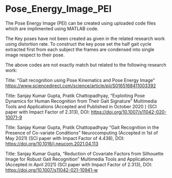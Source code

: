 # Pose_Energy_Image_PEI

The Pose Energy Image (PEI) can be created using uploaded code files which are implimented using MATLAB code.

The Key poses have not been created as given in the related research work using distortion rate. To construct the key pose set the half gait cycle extracted first from each subject the frames are condensed into single image respect to their pose.

The above codes are not exactly match but related to the following research work:

Title: "Gait recognition using Pose Kinematics and Pose Energy Image"
https://www.sciencedirect.com/science/article/pii/S0165168411003392

Title: Sanjay Kumar Gupta, Pratik Chattopadhyay, “Exploiting Pose Dynamics for Human Recognition from Their Gait Signature” Multimedia Tools and Applications (Accepted and Published in October 2020 ) (SCI paper with Impact Factor of 2.313), 
DOI: https://doi.org/10.1007/s11042-020-10071-9

Title: Sanjay Kumar Gupta, Pratik Chattopadhyay  “Gait Recognition in the Presence of Co-variate Conditions” Neurocomputing (Accepted in 1st of May 2021) (SCI  paper with Impact Factor of 4.438), 
DOI: https://doi.org/10.1016/j.neucom.2021.04.113 

Title: Sanjay Kumar Gupta,  “Reduction of Covariate Factors from Silhouette Image for Robust Gait Recognition” Multimedia Tools and Applications (Accepted in April 2021) (SCI  paper with Impact Factor of 2.313), 
DOI: https://doi.org/10.1007/s11042-021-10941-w 
